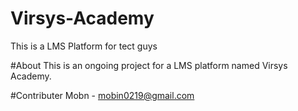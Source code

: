 # Virsys-Academy
This is a LMS Platform for tect guys



#About
This is an ongoing project for a LMS platform  named Virsys Academy.

#Contributer
Mobn - mobin0219@gmail.com
